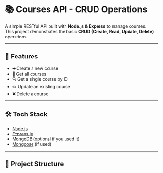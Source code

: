 # 📚 Courses API - CRUD Operations

A simple RESTful API built with **Node.js & Express** to manage courses.  
This project demonstrates the basic **CRUD (Create, Read, Update, Delete)** operations.

---

## 🚀 Features
- ➕ Create a new course  
- 📖 Get all courses  
- 🔍 Get a single course by ID  
- ✏️ Update an existing course  
- ❌ Delete a course  

---

## 🛠️ Tech Stack
- [Node.js](https://nodejs.org/)  
- [Express.js](https://expressjs.com/)  
- [MongoDB](https://www.mongodb.com/) (optional if you used it)  
- [Mongoose](https://mongoosejs.com/) (if used)  

---

## 📂 Project Structure
